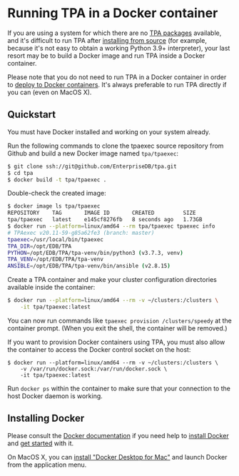 # Running TPA in a Docker container

If you are using a system for which there are no [TPA
packages](INSTALL.md) available, and it's difficult to run TPA after
[installing from source](INSTALL-repo.md) (for example, because it's not
easy to obtain a working Python 3.9+ interpreter), your last resort may
be to build a Docker image and run TPA inside a Docker container.

Please note that you do not need to run TPA in a Docker container in
order to [deploy to Docker containers](platform-docker.md). It's always
preferable to run TPA directly if you can (even on MacOS X).

## Quickstart

You must have Docker installed and working on your system already.

Run the following commands to clone the tpaexec source repository from Github
and build a new Docker image named `tpa/tpaexec`:

```bash
$ git clone ssh://git@github.com/EnterpriseDB/tpa.git
$ cd tpa
$ docker build -t tpa/tpaexec .
```

Double-check the created image:

```bash
$ docker image ls tpa/tpaexec
REPOSITORY    TAG       IMAGE ID       CREATED         SIZE
tpa/tpaexec   latest    e145cf8276fb   8 seconds ago   1.73GB
$ docker run --platform=linux/amd64 --rm tpa/tpaexec tpaexec info
# TPAexec v20.11-59-g85a62fe3 (branch: master)
tpaexec=/usr/local/bin/tpaexec
TPA_DIR=/opt/EDB/TPA
PYTHON=/opt/EDB/TPA/tpa-venv/bin/python3 (v3.7.3, venv)
TPA_VENV=/opt/EDB/TPA/tpa-venv
ANSIBLE=/opt/EDB/TPA/tpa-venv/bin/ansible (v2.8.15)
```

Create a TPA container and make your cluster configuration directories
available inside the container:

```bash
$ docker run --platform=linux/amd64 --rm -v ~/clusters:/clusters \
    -it tpa/tpaexec:latest
```

You can now run commands like `tpaexec provision /clusters/speedy` at the
container prompt. (When you exit the shell, the container will be removed.)

If you want to provision Docker containers using TPA, you must also allow
the container to access the Docker control socket on the host:

```
$ docker run --platform=linux/amd64 --rm -v ~/clusters:/clusters \
    -v /var/run/docker.sock:/var/run/docker.sock \
    -it tpa/tpaexec:latest
```

Run `docker ps` within the container to make sure that your connection to the
host Docker daemon is working.

## Installing Docker

Please consult the
[Docker documentation](https://docs.docker.com) if you need help to
[install Docker](https://docs.docker.com/install) and
[get started](https://docs.docker.com/get-started/) with it.

On MacOS X, you can [install "Docker Desktop for
Mac"](https://hub.docker.com/editions/community/docker-ce-desktop-mac/)
and launch Docker from the application menu.
